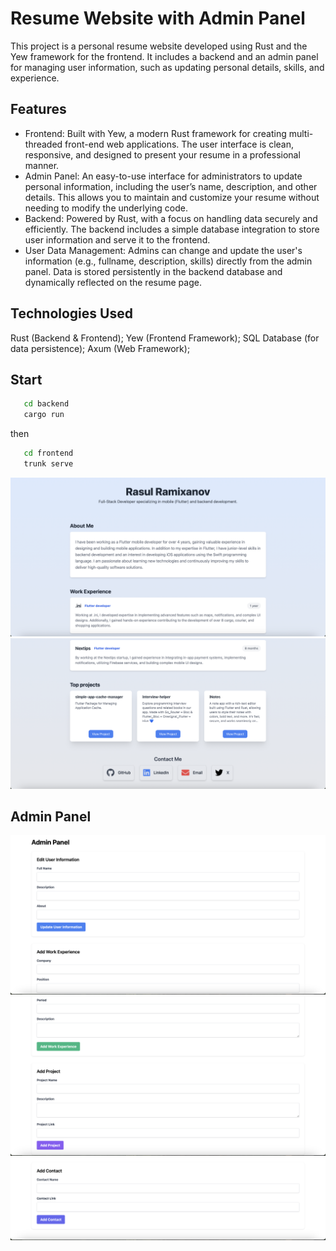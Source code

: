 # Resume Website with Admin Panel

This project is a personal resume website developed using Rust and the Yew framework for the frontend. It includes a backend and an admin panel for managing user information, such as updating personal details, skills, and experience.

## Features

- Frontend: Built with Yew, a modern Rust framework for creating multi-threaded front-end web applications. The user interface is clean, responsive, and designed to present your resume in a professional manner.
- Admin Panel: An easy-to-use interface for administrators to update personal information, including the user’s name, description, and other details. This allows you to maintain and customize your resume without needing to modify the underlying code.
- Backend: Powered by Rust, with a focus on handling data securely and efficiently. The backend includes a simple database integration to store user information and serve it to the frontend.
- User Data Management: Admins can change and update the user's information (e.g., fullname, description, skills) directly from the admin panel. Data is stored persistently in the backend database and dynamically reflected on the resume page.

## Technologies Used

Rust (Backend & Frontend);
Yew (Frontend Framework);
SQL Database (for data persistence);
Axum (Web Framework);


## Start
```bash
   cd backend
   cargo run
```
then 

```bash
   cd frontend
   trunk serve
```


![Image 1](assets/1.png)
![Image 2](assets/2.png)

## Admin Panel

![Image 3](assets/3.png)
![Image 4](assets/4.png)
![Image 5](assets/5.png)
